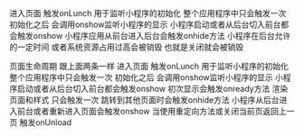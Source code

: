 进入页面  触发onLunch  用于监听小程序的初始化 整个应用程序中只会触发一次
初始化之后  会调用onshow监听小程序的显示 小程序启动或者从后台切入前台都会触发onshow
小程序应用从前台进入后台会触发onhide方法
小程序在后台允许的一定时间 或者系统资源占用过高会被销毁  也就是关闭就会被销毁


页面生命周期  跟上面两条一样
进入页面  触发onLunch  用于监听小程序的初始化 整个应用程序中只会触发一次
初始化之后  会调用onshow监听小程序的显示 小程序启动或者从后台切入前台都会触发onshow
初次显示会触发onready方法  渲染页面和样式  只会触发一次
跳转到其他页面时会触发onhide方法
小程序从后台进入前台或者重新进入页面会触发onshow
当使用重定向方法或关闭当前页返回上一页 触发onUnload